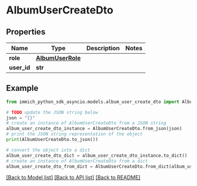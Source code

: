 # AlbumUserCreateDto


## Properties

Name | Type | Description | Notes
------------ | ------------- | ------------- | -------------
**role** | [**AlbumUserRole**](AlbumUserRole.md) |  | 
**user_id** | **str** |  | 

## Example

```python
from immich_python_sdk_asyncio.models.album_user_create_dto import AlbumUserCreateDto

# TODO update the JSON string below
json = "{}"
# create an instance of AlbumUserCreateDto from a JSON string
album_user_create_dto_instance = AlbumUserCreateDto.from_json(json)
# print the JSON string representation of the object
print(AlbumUserCreateDto.to_json())

# convert the object into a dict
album_user_create_dto_dict = album_user_create_dto_instance.to_dict()
# create an instance of AlbumUserCreateDto from a dict
album_user_create_dto_from_dict = AlbumUserCreateDto.from_dict(album_user_create_dto_dict)
```
[[Back to Model list]](../README.md#documentation-for-models) [[Back to API list]](../README.md#documentation-for-api-endpoints) [[Back to README]](../README.md)


